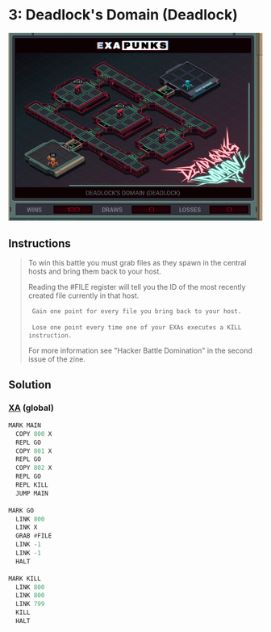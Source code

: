 # 3: Deadlock's Domain (Deadlock)

<div align="center"><img src="EXAPUNKS - Deadlock's Domain (2024-06-23-17-23-51).gif" /></div>

## Instructions
> To win this battle you must grab files as they spawn in the central hosts and bring them back to your host. 
> 
> Reading the #FILE register will tell you the ID of the most recently created file currently in that host.
> 
>      Gain one point for every file you bring back to your host.
> 
>      Lose one point every time one of your EXAs executes a KILL instruction.
> 
> For more information see "Hacker Battle Domination" in the second issue of the zine.

## Solution

### [XA](XA.exa) (global)
```asm
MARK MAIN
  COPY 800 X
  REPL GO
  COPY 801 X
  REPL GO
  COPY 802 X
  REPL GO
  REPL KILL
  JUMP MAIN
  
MARK GO
  LINK 800
  LINK X
  GRAB #FILE
  LINK -1
  LINK -1
  HALT

MARK KILL
  LINK 800
  LINK 800
  LINK 799
  KILL
  HALT
```


